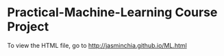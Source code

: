 # Practical-Machine-Learning Course Project

To view the HTML file, go to http://jasminchia.github.io/ML.html
